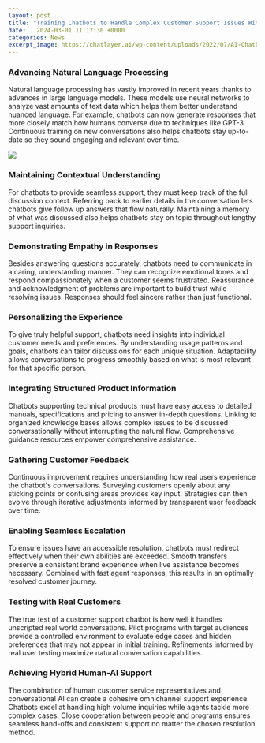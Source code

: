 ```yaml
---
layout: post
title: "Training Chatbots to Handle Complex Customer Support Issues Without Sounding Robotic"
date:   2024-03-01 11:17:30 +0000
categories: News
excerpt_image: https://chatlayer.ai/wp-content/uploads/2022/07/AI-Chatbots-in-Customer-Service-CL-Blog-Sharing-01-1.png
---
```

### Advancing Natural Language Processing
Natural language processing has vastly improved in recent years thanks to advances in large language models. These models use neural networks to analyze vast amounts of text data which helps them better understand nuanced language. For example, chatbots can now generate responses that more closely match how humans converse due to techniques like GPT-3. Continuous training on new conversations also helps chatbots stay up-to-date so they sound engaging and relevant over time.

![](https://chatlayer.ai/wp-content/uploads/2022/07/AI-Chatbots-in-Customer-Service-CL-Blog-Sharing-01-1.png)
### Maintaining Contextual Understanding  
For chatbots to provide seamless support, they must keep track of the full discussion context. Referring back to earlier details in the conversation lets chatbots give follow up answers that flow naturally. Maintaining a memory of what was discussed also helps chatbots stay on topic throughout lengthy support inquiries.
### Demonstrating Empathy in Responses
Besides answering questions accurately, chatbots need to communicate in a caring, understanding manner. They can recognize emotional tones and respond compassionately when a customer seems frustrated. Reassurance and acknowledgment of problems are important to build trust while resolving issues. Responses should feel sincere rather than just functional.
### Personalizing the Experience
To give truly helpful support, chatbots need insights into individual customer needs and preferences. By understanding usage patterns and goals, chatbots can tailor discussions for each unique situation. Adaptability allows conversations to progress smoothly based on what is most relevant for that specific person.
### Integrating Structured Product Information  
Chatbots supporting technical products must have easy access to detailed manuals, specifications and pricing to answer in-depth questions. Linking to organized knowledge bases allows complex issues to be discussed conversationally without interrupting the natural flow. Comprehensive guidance resources empower comprehensive assistance.
### Gathering Customer Feedback
Continuous improvement requires understanding how real users experience the chatbot's conversations. Surveying customers openly about any sticking points or confusing areas provides key input. Strategies can then evolve through iterative adjustments informed by transparent user feedback over time. 
### Enabling Seamless Escalation
To ensure issues have an accessible resolution, chatbots must redirect effectively when their own abilities are exceeded. Smooth transfers preserve a consistent brand experience when live assistance becomes necessary. Combined with fast agent responses, this results in an optimally resolved customer journey.
### Testing with Real Customers
The true test of a customer support chatbot is how well it handles unscripted real world conversations. Pilot programs with target audiences provide a controlled environment to evaluate edge cases and hidden preferences that may not appear in initial training. Refinements informed by real user testing maximize natural conversation capabilities.
### Achieving Hybrid Human-AI Support  
The combination of human customer service representatives and conversational AI can create a cohesive omnichannel support experience. Chatbots excel at handling high volume inquiries while agents tackle more complex cases. Close cooperation between people and programs ensures seamless hand-offs and consistent support no matter the chosen resolution method.